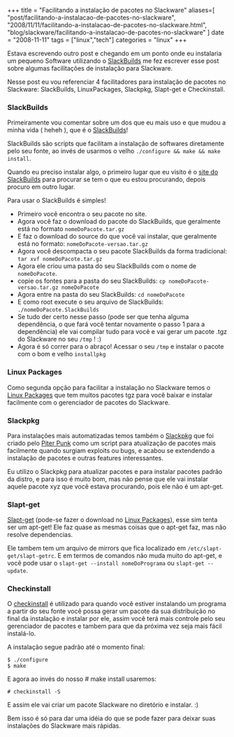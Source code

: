 +++
title = "Facilitando a instalação de pacotes no Slackware"
aliases=[
  "post/facilitando-a-instalacao-de-pacotes-no-slackware",
  "2008/11/11/facilitando-a-instalacao-de-pacotes-no-slackware.html",
  "blog/slackware/facilitando-a-instalacao-de-pacotes-no-slackware"
]
date = "2008-11-11"
tags = ["linux","tech"]
categories = "linux"
+++

Estava escrevendo outro post e chegando em um ponto onde eu instalaria
um pequeno Software utilizando o
[SlackBuilds](http://www.slackbuilds.org "Slack Builds") me fez
escrever esse post sobre algumas facilitações de instalação para
Slackware.

Nesse post eu vou referenciar 4 facilitadores para instalação de
pacotes no Slackware: SlackBuilds, LinuxPackages, Slackpkg, Slapt-get
e Checkinstall.

### SlackBuilds

Primeiramente vou comentar sobre um dos que eu mais uso e que mudou a
minha vida ( heheh ), que é o [SlackBuilds](http://www.slackbuilds.org
"Slack Builds")!

SlackBuilds são scripts que facilitam a instalação de softwares
diretamente pelo seu fonte, ao invés de usarmos o velho `./configure
&& make && make install`.

Quando eu preciso instalar algo, o primeiro lugar que eu visito é o
[site do SlackBuilds](http://www.slackbuilds.org "Slack Builds") para
procurar se tem o que eu estou procurando, depois procuro em outro
lugar.

Para usar o SlackBuilds é simples!

* Primeiro você encontra o seu pacote no site.
* Agora você faz o download do pacote do SlackBuilds, que geralmente está no formato `nomeDoPacote.tar.gz`
* E faz o download do source do que você vai instalar, que geralmente está no formato: `nomeDoPacote-versao.tar.gz`
* Agora você descompacta o seu pacote SlackBuilds da forma tradicional: `tar xvf nomeDoPacote.tar.gz`
* Agora ele criou uma pasta do seu SlackBuilds com o nome de `nomeDoPacote`.
* copie os fontes para a pasta do seu SlackBuilds: `cp nomeDoPacote-versao.tar.gz nomeDoPacote`
* Agora entre na pasta do seu SlackBuilds: `cd nomeDoPacote`
* E como root execute o seu arquivo de SlackBuilds: `./nomeDoPacote.SlackBuilds`
* Se tudo der certo nesse passo (pode ser que tenha alguma dependência, o que fará você tentar novamente o passo 1 para a dependência) ele vai compilar tudo para você e vai gerar um pacote .tgz do Slackware no seu `/tmp` ! :)
* Agora é só correr para o abraço! Acessar o seu `/tmp` e instalar o pacote com o bom e velho `installpkg`

### Linux Packages

Como segunda opção para facilitar a instalação no Slackware temos o
[Linux Packages](http://linuxpackages.net "Linux Packages") que tem
muitos pacotes tgz para você baixar e instalar facilmente com o
gerenciador de pacotes do Slackware.

### Slackpkg

Para instalações mais automatizadas temos também o
[Slackpkg](http://piterpunk.info02.com.br/artigos/tutorial-slackpkg.html)
que foi criado pelo [Piter Punk](http://piterpunk.info02.com.br/)
como um script para atualização de pacotes mais
facilmente quando surgiam exploits ou bugs, e acabou se extendendo a
instalação de pacotes e outras features interessantes.

Eu utilizo o Slackpkg para atualizar pacotes e para instalar pacotes
padrão da distro, e para isso é muito bom, mas não pense que ele vai
instalar aquele pacote xyz que você estava procurando, pois ele não é
um apt-get.

### Slapt-get

[Slapt-get](http://software.jaos.org/ "Página Oficial do Linux Packages")
(pode-se fazer o download no [Linux Packages](http://www.linuxpackages.net/pkg_details.php?id=12307)),
esse sim tenta ser um apt-get! Ele faz quase as mesmas coisas que o
apt-get faz, mas não resolve dependencias.

Ele tambem tem um arquivo de mirrors que fica localizado em
`/etc/slapt-get/slapt-getrc`. E em termos de comandos não muda muito
do apt-get, e você pode usar o `slapt-get --install nomeDoPrograma` ou
`slapt-get --update`.

### Checkinstall

O [checkinstall](http://asic-linux.com.mx/~izto/checkinstall/download.php)
é utilizado para quando você estiver instalando um programa a partir
do seu fonte você possa gerar um pacote da sua distribuição no final
da instalação e instalar por ele, assim você terá mais controle pelo
seu gerenciador de pacotes e tambem para que da próxima vez seja mais
fácil instalá-lo.

A instalação segue padrão até o momento final:

    $ ./configure
    $ make

E agora ao invés do nosso # make install usaremos:

    # checkinstall -S

E assim ele vai criar um pacote Slackware no diretório e instalar. :)

Bem isso é só para dar uma idéia do que se pode fazer para deixar suas
instalações do Slackware mais rápidas.
